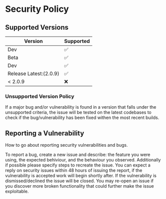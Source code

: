 # Security Policy

## Supported Versions

| Version                 | Supported          |
| ----------------------- | ------------------ |
| Dev                     | :white_check_mark: |
| Beta                    | :white_check_mark: |
| Dev                     | :white_check_mark: |
| Release Latest:(2.0.9)  | :white_check_mark: |
| < 2.0.9                 | :x:                |

### Unsupported Version Policy
If a major bug and/or vulnerability is found in a version that falls under the unsupported criteria, 
the issue will be tested on the latest codebases to check if the bug/vulnerability has been fixed withen the most recent builds.

## Reporting a Vulnerability

How to go about reporting security vulnerabilities and bugs.

To report a bug, create a new issue and describe: the feature you were using, the expected behiviour, and the behaviour you observed.
Additionally if possible please specify steps to recreate the issue. You can expect a reply on security issues within 48 hours of issuing the report,
if the vulnerability is accepted work will begin shortly after. If the vulnerability is dismissed/declined the issue will be closed.
You may re-open an issue if you discover more broken functionality that could further make the issue exploitable.
